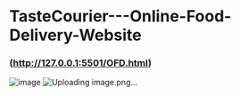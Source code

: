 # TasteCourier---Online-Food-Delivery-Website
### (http://127.0.0.1:5501/OFD.html)
![image](https://github.com/Priyasri831/TasteCourier---Online-Food-Delivery-Website-/assets/125206941/c81ce9ea-a783-4e21-8a71-b170acdf04d4)
![Uploading image.png…]()


